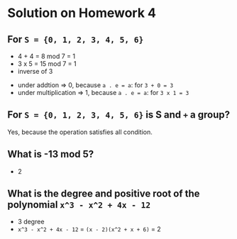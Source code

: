 # Solution on Homework 4

## For `S = {0, 1, 2, 3, 4, 5, 6}`

- 4 + 4 = 8 mod 7 = 1
- 3 x 5 = 15 mod 7 = 1
- inverse of 3
* under addtion => 0, because `a . e = a`: for `3 + 0 = 3`
* under multiplication => 1, because `a . e = a`: for `3 x 1 = 3`

## For `S = {0, 1, 2, 3, 4, 5, 6}` is S and `+` a group?

Yes, because the operation satisfies all condition.

## What is -13 mod 5?

- 2

## What is the degree and positive root of the polynomial `x^3 - x^2 + 4x - 12`

- 3 degree
- `x^3 - x^2 + 4x - 12` = `(x - 2)(x^2 + x + 6)` = 2
